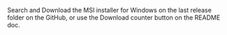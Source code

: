 

Search and Download the MSI installer for Windows on the last release folder on the GitHub, or use the Download counter button on the README doc.